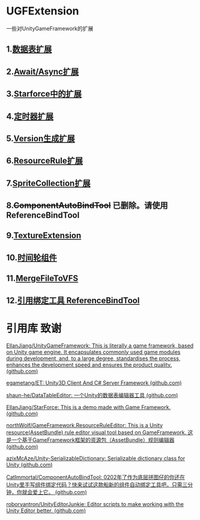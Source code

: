 # UGFExtension
一些对UnityGameFramework的扩展



## 1.[数据表扩展](./Assets/Scripts/DataTableExtension)  

## 2.[Await/Async扩展](./Assets/Scripts/AwaitExtension)

## 3.[Starforce中的扩展](./Assets/Scripts/StarforceExtension)

## 4.[定时器扩展](./Assets/Scripts/TimerExtension)

## 5.[Version生成扩展](./Assets/Scripts/BuildExtension)

## 6.[ResourceRule扩展](https://github.com/northWolf/GameFramework.ResourceRuleEditor)

## 7.[SpriteCollection扩展](./Assets/Scripts/SpriteCollectionExtension)

## 8.~~ComponentAutoBindTool~~ 已删除。请使用ReferenceBindTool

## 9.[TextureExtension](./Assets/Scripts/TextureExtension)

## 10.[时间轮组件](./Assets/Scripts/TimingWheel)

## 11.[MergeFileToVFS](./Assets/Scripts/MergeFileToVFSExtension)

## 12.[引用绑定工具 ReferenceBindTool](./Assets/Scripts/ReferenceBindTool)



# 引用库 致谢

[EllanJiang/UnityGameFramework: This is literally a game framework, based on Unity game engine. It encapsulates commonly used game modules during development, and, to a large degree, standardises the process, enhances the development speed and ensures the product quality. (github.com)](https://github.com/EllanJiang/UnityGameFramework)

[egametang/ET: Unity3D Client And C# Server Framework (github.com)](https://github.com/egametang/ET)

[shaun-he/DataTableEditor: 一个Unity的数据表编辑器工具 (github.com)](https://github.com/shaun-he/DataTableEditor)

[EllanJiang/StarForce: This is a demo made with Game Framework. (github.com)](https://github.com/EllanJiang/StarForce)

[northWolf/GameFramework.ResourceRuleEditor: This is a Unity resource(AssetBundle) rule editor visual tool based on GameFramework. 这是一个基于GameFramework框架的资源包（AssetBundle）规则编辑器 (github.com)](https://github.com/northWolf/GameFramework.ResourceRuleEditor)

[azixMcAze/Unity-SerializableDictionary: Serializable dictionary class for Unity (github.com)](https://github.com/azixMcAze/Unity-SerializableDictionary)

[CatImmortal/ComponentAutoBindTool: 0202年了作为底层拼图仔的你还在Unity里手写组件绑定代码？快来试试这款船新的组件自动绑定工具吧，只需三分钟，你就会爱上它。 (github.com)](https://github.com/CatImmortal/ComponentAutoBindTool)

[roboryantron/UnityEditorJunkie: Editor scripts to make working with the Unity Editor better. (github.com)](https://github.com/roboryantron/UnityEditorJunkie)

